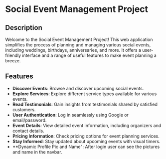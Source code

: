 # Social Event Management Project

## Description

Welcome to the Social Event Management Project! This web application simplifies the process of planning and managing various social events, including weddings, birthdays, anniversaries, and more. It offers a user-friendly interface and a range of useful features to make event planning a breeze.

## Features

- **Discover Events**: Browse and discover upcoming social events.
- **Explore Services**: Explore different service types available for various events.
- **Read Testimonials**: Gain insights from testimonials shared by satisfied customers.
- **User Authentication**: Log in seamlessly using Google or email/password.
- **Event Details**: View detailed event information, including organizers and contact details.
- **Pricing Information**: Check pricing options for event planning services.
- **Stay Informed**: Stay updated about upcoming events with visual timers.
- **Dynamic Profile Pic and Name": After login user can see the pictures and name in the navbar. 
